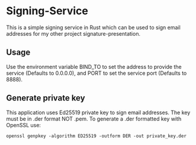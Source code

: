 # Signing-Service 

This is a simple signing service in Rust which can be used to sign email addresses for my other project signature-presentation. 

## Usage
Use the environment variable BIND_TO to set the address to provide the service (Defaults to 0.0.0.0), and PORT to set the service port (Defaults to 8888). 

## Generate private key
This application uses Ed25519 private key to sign email addresses. The key must be in .der format NOT .pem. To generate a .der formatted key with OpenSSL use:   

```openssl genpkey -algorithm ED25519 -outform DER -out private_key.der```

